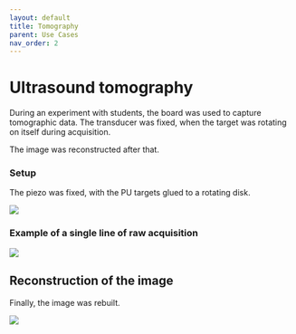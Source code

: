 ```yaml
---
layout: default
title: Tomography
parent: Use Cases
nav_order: 2
---
```


# Ultrasound tomography

During an experiment with students, the board was used to capture tomographic data. The transducer was fixed, when the target was rotating on itself during acquisition.

The image was reconstructed after that.

### Setup

The piezo was fixed, with the PU targets glued to a rotating disk.

![](https://raw.githubusercontent.com/kelu124/echomods/master/matty/20200418a/setup/P_20200418_143357_p.jpg)

### Example of a single line of raw acquisition

![](https://raw.githubusercontent.com/kelu124/echomods/master/matty/20200418a/images/20200418a16_bdwth_1.2.jpg)

## Reconstruction of the image

Finally, the image was rebuilt.

![](https://raw.githubusercontent.com/kelu124/echomods/master/matty/20200418a/images/Polar_20200418a2_bdwth_1.2.jpg)
